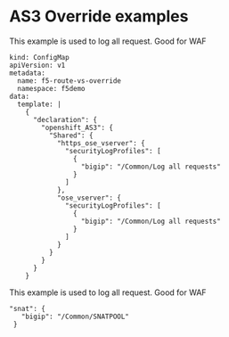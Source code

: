# AS3 Override examples 

This example is used to log all request. Good for WAF
```
kind: ConfigMap
apiVersion: v1
metadata:
  name: f5-route-vs-override
  namespace: f5demo
data:
  template: |
    {
      "declaration": {
        "openshift_AS3": {
          "Shared": {
            "https_ose_vserver": {
              "securityLogProfiles": [
                {
                  "bigip": "/Common/Log all requests"
                }
              ]
            },
            "ose_vserver": {
              "securityLogProfiles": [
                {
                  "bigip": "/Common/Log all requests"
                }
              ]
            }
          }
        }
      }
    }
```
This example is used to log all request. Good for WAF
```
"snat": {
   "bigip": "/Common/SNATPOOL"
 }
 ```